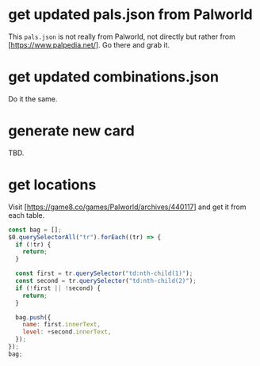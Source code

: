 # get updated pals.json from Palworld

This `pals.json` is not really from Palworld, not directly but rather from [https://www.palpedia.net/]. Go there and grab it.

# get updated combinations.json

Do it the same.

# generate new card

TBD.

# get locations

Visit [https://game8.co/games/Palworld/archives/440117] and get it from each table.

```js
const bag = [];
$0.querySelectorAll("tr").forEach((tr) => {
  if (!tr) {
    return;
  }

  const first = tr.querySelector("td:nth-child(1)");
  const second = tr.querySelector("td:nth-child(2)");
  if (!first || !second) {
    return;
  }

  bag.push({
    name: first.innerText,
    level: +second.innerText,
  });
});
bag;
```
